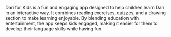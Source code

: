 Dari for Kids is a fun and engaging app designed to help children learn Dari in an interactive way. It combines reading exercises, quizzes, and a drawing section to make learning enjoyable. By blending education with entertainment, the app keeps kids engaged, making it easier for them to develop their language skills while having fun.

